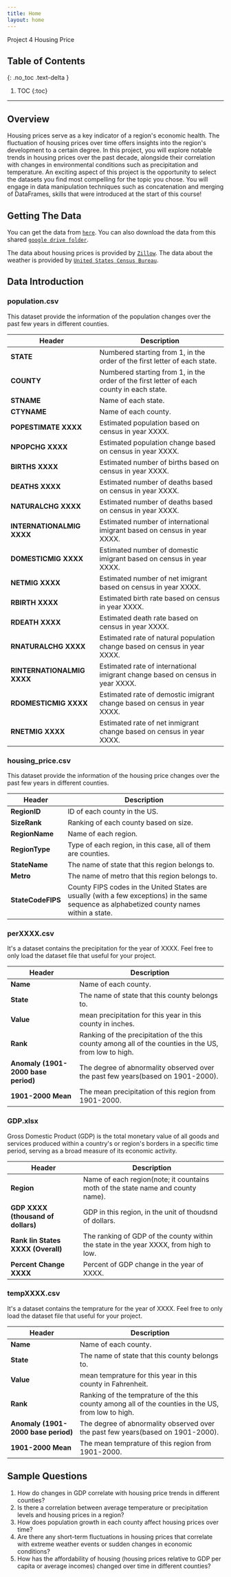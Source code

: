 ```yaml
---
title: Home
layout: home
---
```

Project 4 Housing Price

## Table of Contents
{: .no_toc .text-delta }

1. TOC
{:toc}

---


## Overview

Housing prices serve as a key indicator of a region's economic health. The fluctuation of housing prices over time offers insights into the region's development to a certain degree. In this project, you will explore notable trends in housing prices over the past decade, alongside their correlation with changes in environmental conditions such as precipitation and temperature. An exciting aspect of this project is the opportunity to select the datasets you find most compelling for the topic you chose. You will engage in data manipulation techniques such as concatenation and merging of DataFrames, skills that were introduced at the start of this course!

## Getting The Data
You can get the data from [`here`](https://github.com/Kevinxsn/test/tree/main/data). 
You can also download the data from this shared [`google drive folder`](https://drive.google.com/drive/folders/1ECKr_Vmvjymr5zoRfysYCR-w47eXPj3M?usp=sharing). 

The data about housing prices is provided by [`Zillow`](https://www.zillow.com/). The data about the weather is provided by [`United States Census Bureau`](https://www.census.gov/). 

## Data Introduction

### population.csv
This dataset provide the information of the population changes over the past few years in different counties. 

| Header | Description |
| --- | --- |
| **STATE** | Numbered starting from 1, in the order of the first letter of each state. |
| **COUNTY** | Numbered starting from 1, in the order of the first letter of each county in each state. |
| **STNAME** | Name of each state. |
| **CTYNAME** | Name of each county. |
| **POPESTIMATE XXXX** | Estimated population based on census in year XXXX. |
| **NPOPCHG XXXX** | Estimated population change based on census in year XXXX. |
| **BIRTHS XXXX** | Estimated number of births based on census in year XXXX. |
| **DEATHS XXXX** | Estimated number of deaths based on census in year XXXX. |
| **NATURALCHG XXXX** | Estimated number of deaths based on census in year XXXX. |
| **INTERNATIONALMIG XXXX** | Estimated number of international imigrant based on census in year XXXX. |
| **DOMESTICMIG XXXX** | Estimated number of domestic imigrant based on census in year XXXX. |
| **NETMIG XXXX** | Estimated number of net imigrant based on census in year XXXX. |
| **RBIRTH XXXX** | Estimated birth rate based on census in year XXXX. |
| **RDEATH XXXX** | Estimated death rate based on census in year XXXX. |
| **RNATURALCHG XXXX** | Estimated rate of natural population change based on census in year XXXX. |
| **RINTERNATIONALMIG XXXX** | Estimated rate of international imigrant change based on census in year XXXX. |
| **RDOMESTICMIG XXXX** | Estimated rate of demostic imigrant change based on census in year XXXX. |
| **RNETMIG XXXX** | Estimated rate of net inmigrant change based on census in year XXXX. |


### housing_price.csv
This dataset provide the information of the housing price changes over the past few years in different counties. 

| Header | Description |
| --- | --- |
| **RegionID** | ID of each county in the US. |
| **SizeRank** | Ranking of each county based on size. |
| **RegionName** | Name of each region. |
| **RegionType** | Type of each region, in this case, all of them are counties. |
| **StateName** | The name of state that this region belongs to. |
| **Metro** | The name of metro that this region belongs to. |
| **StateCodeFIPS** | County FIPS codes in the United States are usually (with a few exceptions) in the same sequence as alphabetized county names within a state. |



### perXXXX.csv
It's a dataset contains the precipitation for the year of XXXX. Feel free to only load the dataset file that useful for your project. 

| Header | Description |
| --- | --- |
| **Name** | Name of each county. |
| **State** | The name of state that this county belongs to. |
| **Value** | mean precipitation for this year in this county in inches. |
| **Rank** | Ranking of the precipitation of the this county among all of the counties in the US, from low to high. |
| **Anomaly (1901-2000 base period)** | The degree of abnormality observed over the past few years(based on 1901-2000). |
| **1901-2000 Mean** | The mean precipitation of this region from 1901-2000. |


### GDP.xlsx
Gross Domestic Product (GDP) is the total monetary value of all goods and services produced within a country's or region's borders in a specific time period, serving as a broad measure of its economic activity.

| Header | Description |
| --- | --- |
| **Region** | Name of each region(note; it countains moth of the state name and county name). |
| **GDP XXXX (thousand of dollars)** | GDP in this region, in the unit of thoudsnd of dollars. |
| **Rank Iin States XXXX (Overall)** | The ranking of GDP of the county within the state in the year XXXX, from high to low. |
| **Percent Change XXXX** | Percent of GDP change in the year of XXXX. |


### tempXXXX.csv
It's a dataset contains the temprature for the year of XXXX. Feel free to only load the dataset file that useful for your project. 

| Header | Description |
| --- | --- |
| **Name** | Name of each county. |
| **State** | The name of state that this county belongs to. |
| **Value** | mean temprature for this year in this county in  Fahrenheit. |
| **Rank** | Ranking of the temprature of the this county among all of the counties in the US, from low to high. |
| **Anomaly (1901-2000 base period)** | The degree of abnormality observed over the past few years(based on 1901-2000). |
| **1901-2000 Mean** | The mean temprature of this region from 1901-2000. |



## Sample Questions
1. How do changes in GDP correlate with housing price trends in different counties? 
2. Is there a correlation between average temperature or precipitation levels and housing prices in a region?
3. How does population growth in each county affect housing prices over time?
4. Are there any short-term fluctuations in housing prices that correlate with extreme weather events or sudden changes in economic conditions?
5. How has the affordability of housing (housing prices relative to GDP per capita or average incomes) changed over time in different counties?

